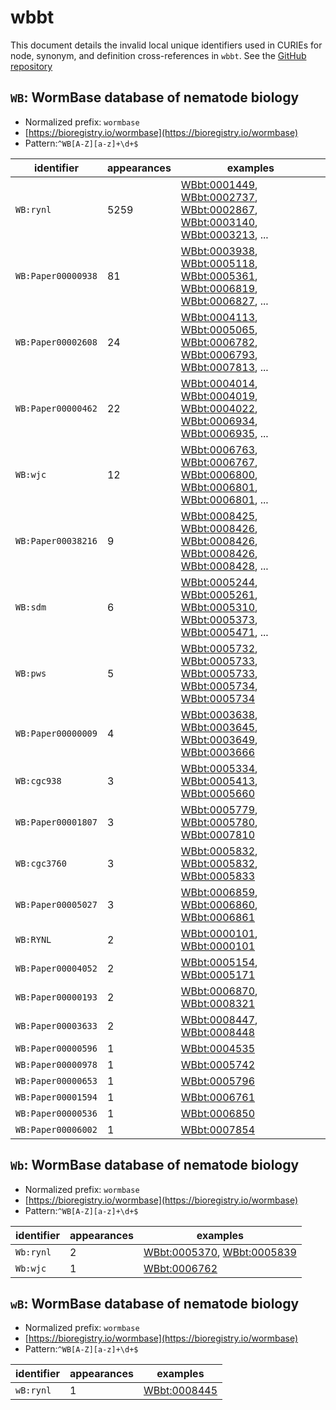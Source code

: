 # wbbt

This document details the invalid local unique identifiers used in CURIEs
for node, synonym, and definition cross-references in `wbbt`. See the [GitHub repository](https://github.com/obophenotype/c-elegans-gross-anatomy-ontology)


## `WB`: WormBase database of nematode biology

- Normalized prefix: `wormbase`
- [https://bioregistry.io/wormbase](https://bioregistry.io/wormbase)
- Pattern:`^WB[A-Z][a-z]+\d+$`

| identifier         |   appearances | examples                                                                                                                                                                                                                                                                     |
|--------------------|---------------|------------------------------------------------------------------------------------------------------------------------------------------------------------------------------------------------------------------------------------------------------------------------------|
| `WB:rynl`          |          5259 | [WBbt:0001449](https://bioregistry.io/WBbt:0001449), [WBbt:0002737](https://bioregistry.io/WBbt:0002737), [WBbt:0002867](https://bioregistry.io/WBbt:0002867), [WBbt:0003140](https://bioregistry.io/WBbt:0003140), [WBbt:0003213](https://bioregistry.io/WBbt:0003213), ... |
| `WB:Paper00000938` |            81 | [WBbt:0003938](https://bioregistry.io/WBbt:0003938), [WBbt:0005118](https://bioregistry.io/WBbt:0005118), [WBbt:0005361](https://bioregistry.io/WBbt:0005361), [WBbt:0006819](https://bioregistry.io/WBbt:0006819), [WBbt:0006827](https://bioregistry.io/WBbt:0006827), ... |
| `WB:Paper00002608` |            24 | [WBbt:0004113](https://bioregistry.io/WBbt:0004113), [WBbt:0005065](https://bioregistry.io/WBbt:0005065), [WBbt:0006782](https://bioregistry.io/WBbt:0006782), [WBbt:0006793](https://bioregistry.io/WBbt:0006793), [WBbt:0007813](https://bioregistry.io/WBbt:0007813), ... |
| `WB:Paper00000462` |            22 | [WBbt:0004014](https://bioregistry.io/WBbt:0004014), [WBbt:0004019](https://bioregistry.io/WBbt:0004019), [WBbt:0004022](https://bioregistry.io/WBbt:0004022), [WBbt:0006934](https://bioregistry.io/WBbt:0006934), [WBbt:0006935](https://bioregistry.io/WBbt:0006935), ... |
| `WB:wjc`           |            12 | [WBbt:0006763](https://bioregistry.io/WBbt:0006763), [WBbt:0006767](https://bioregistry.io/WBbt:0006767), [WBbt:0006800](https://bioregistry.io/WBbt:0006800), [WBbt:0006801](https://bioregistry.io/WBbt:0006801), [WBbt:0006801](https://bioregistry.io/WBbt:0006801), ... |
| `WB:Paper00038216` |             9 | [WBbt:0008425](https://bioregistry.io/WBbt:0008425), [WBbt:0008426](https://bioregistry.io/WBbt:0008426), [WBbt:0008426](https://bioregistry.io/WBbt:0008426), [WBbt:0008426](https://bioregistry.io/WBbt:0008426), [WBbt:0008428](https://bioregistry.io/WBbt:0008428), ... |
| `WB:sdm`           |             6 | [WBbt:0005244](https://bioregistry.io/WBbt:0005244), [WBbt:0005261](https://bioregistry.io/WBbt:0005261), [WBbt:0005310](https://bioregistry.io/WBbt:0005310), [WBbt:0005373](https://bioregistry.io/WBbt:0005373), [WBbt:0005471](https://bioregistry.io/WBbt:0005471), ... |
| `WB:pws`           |             5 | [WBbt:0005732](https://bioregistry.io/WBbt:0005732), [WBbt:0005733](https://bioregistry.io/WBbt:0005733), [WBbt:0005733](https://bioregistry.io/WBbt:0005733), [WBbt:0005734](https://bioregistry.io/WBbt:0005734), [WBbt:0005734](https://bioregistry.io/WBbt:0005734)      |
| `WB:Paper00000009` |             4 | [WBbt:0003638](https://bioregistry.io/WBbt:0003638), [WBbt:0003645](https://bioregistry.io/WBbt:0003645), [WBbt:0003649](https://bioregistry.io/WBbt:0003649), [WBbt:0003666](https://bioregistry.io/WBbt:0003666)                                                           |
| `WB:cgc938`        |             3 | [WBbt:0005334](https://bioregistry.io/WBbt:0005334), [WBbt:0005413](https://bioregistry.io/WBbt:0005413), [WBbt:0005660](https://bioregistry.io/WBbt:0005660)                                                                                                                |
| `WB:Paper00001807` |             3 | [WBbt:0005779](https://bioregistry.io/WBbt:0005779), [WBbt:0005780](https://bioregistry.io/WBbt:0005780), [WBbt:0007810](https://bioregistry.io/WBbt:0007810)                                                                                                                |
| `WB:cgc3760`       |             3 | [WBbt:0005832](https://bioregistry.io/WBbt:0005832), [WBbt:0005832](https://bioregistry.io/WBbt:0005832), [WBbt:0005833](https://bioregistry.io/WBbt:0005833)                                                                                                                |
| `WB:Paper00005027` |             3 | [WBbt:0006859](https://bioregistry.io/WBbt:0006859), [WBbt:0006860](https://bioregistry.io/WBbt:0006860), [WBbt:0006861](https://bioregistry.io/WBbt:0006861)                                                                                                                |
| `WB:RYNL`          |             2 | [WBbt:0000101](https://bioregistry.io/WBbt:0000101), [WBbt:0000101](https://bioregistry.io/WBbt:0000101)                                                                                                                                                                     |
| `WB:Paper00004052` |             2 | [WBbt:0005154](https://bioregistry.io/WBbt:0005154), [WBbt:0005171](https://bioregistry.io/WBbt:0005171)                                                                                                                                                                     |
| `WB:Paper00000193` |             2 | [WBbt:0006870](https://bioregistry.io/WBbt:0006870), [WBbt:0008321](https://bioregistry.io/WBbt:0008321)                                                                                                                                                                     |
| `WB:Paper00003633` |             2 | [WBbt:0008447](https://bioregistry.io/WBbt:0008447), [WBbt:0008448](https://bioregistry.io/WBbt:0008448)                                                                                                                                                                     |
| `WB:Paper00000596` |             1 | [WBbt:0004535](https://bioregistry.io/WBbt:0004535)                                                                                                                                                                                                                          |
| `WB:Paper00000978` |             1 | [WBbt:0005742](https://bioregistry.io/WBbt:0005742)                                                                                                                                                                                                                          |
| `WB:Paper00000653` |             1 | [WBbt:0005796](https://bioregistry.io/WBbt:0005796)                                                                                                                                                                                                                          |
| `WB:Paper00001594` |             1 | [WBbt:0006761](https://bioregistry.io/WBbt:0006761)                                                                                                                                                                                                                          |
| `WB:Paper00000536` |             1 | [WBbt:0006850](https://bioregistry.io/WBbt:0006850)                                                                                                                                                                                                                          |
| `WB:Paper00006002` |             1 | [WBbt:0007854](https://bioregistry.io/WBbt:0007854)                                                                                                                                                                                                                          |

## `Wb`: WormBase database of nematode biology

- Normalized prefix: `wormbase`
- [https://bioregistry.io/wormbase](https://bioregistry.io/wormbase)
- Pattern:`^WB[A-Z][a-z]+\d+$`

| identifier   |   appearances | examples                                                                                                 |
|--------------|---------------|----------------------------------------------------------------------------------------------------------|
| `Wb:rynl`    |             2 | [WBbt:0005370](https://bioregistry.io/WBbt:0005370), [WBbt:0005839](https://bioregistry.io/WBbt:0005839) |
| `Wb:wjc`     |             1 | [WBbt:0006762](https://bioregistry.io/WBbt:0006762)                                                      |

## `wB`: WormBase database of nematode biology

- Normalized prefix: `wormbase`
- [https://bioregistry.io/wormbase](https://bioregistry.io/wormbase)
- Pattern:`^WB[A-Z][a-z]+\d+$`

| identifier   |   appearances | examples                                            |
|--------------|---------------|-----------------------------------------------------|
| `wB:rynl`    |             1 | [WBbt:0008445](https://bioregistry.io/WBbt:0008445) |

